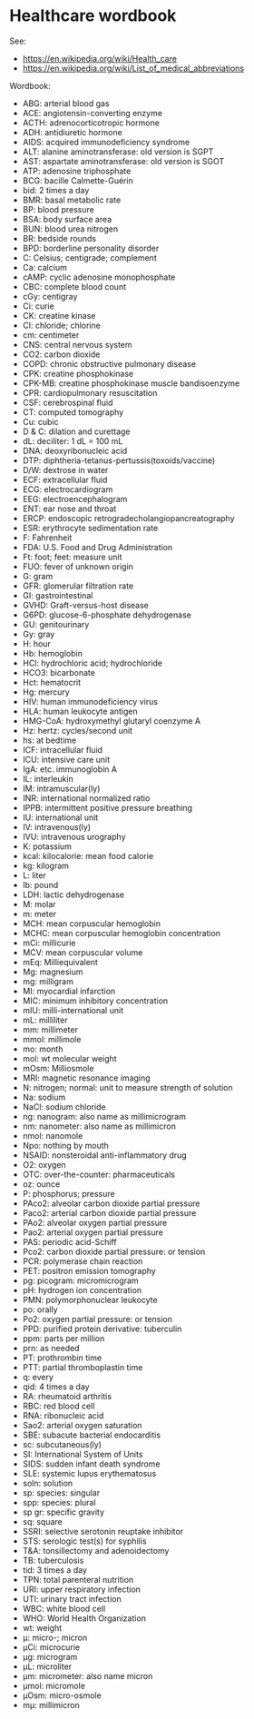 # Healthcare wordbook

See:

*  https://en.wikipedia.org/wiki/Health_care
* https://en.wikipedia.org/wiki/List_of_medical_abbreviations

Wordbook:

* ABG: arterial blood gas
* ACE: angiotensin-converting enzyme
* ACTH: adrenocorticotropic hormone
* ADH: antidiuretic hormone
* AIDS: acquired immunodeficiency syndrome
* ALT: alanine aminotransferase: old version is SGPT
* AST: aspartate aminotransferase: old version is SGOT
* ATP: adenosine triphosphate
* BCG: bacille Calmette-Guérin
* bid: 2 times a day
* BMR: basal metabolic rate
* BP: blood pressure
* BSA: body surface area
* BUN: blood urea nitrogen
* BR: bedside rounds
* BPD: borderline personality disorder
* C: Celsius; centigrade; complement
* Ca: calcium
* cAMP: cyclic adenosine monophosphate
* CBC: complete blood count
* cGy: centigray
* Ci: curie
* CK: creatine kinase
* Cl: chloride; chlorine
* cm: centimeter
* CNS: central nervous system
* CO2: carbon dioxide
* COPD: chronic obstructive pulmonary disease
* CPK: creatine phosphokinase
* CPK-MB: creatine phosphokinase muscle bandisoenzyme
* CPR: cardiopulmonary resuscitation
* CSF: cerebrospinal fluid
* CT: computed tomography
* Cu: cubic
* D & C: dilation and curettage
* dL: deciliter: 1 dL = 100 mL
* DNA: deoxyribonucleic acid
* DTP: diphtheria-tetanus-pertussis(toxoids/vaccine)
* D/W: dextrose in water
* ECF: extracellular fluid
* ECG: electrocardiogram
* EEG: electroencephalogram
* ENT: ear nose and throat
* ERCP: endoscopic retrogradecholangiopancreatography
* ESR: erythrocyte sedimentation rate
* F: Fahrenheit
* FDA: U.S. Food and Drug Administration
* Ft: foot; feet: measure unit
* FUO: fever of unknown origin
* G: gram
* GFR: glomerular filtration rate
* GI: gastrointestinal
* GVHD: Graft-versus-host disease
* G6PD: glucose-6-phosphate dehydrogenase
* GU: genitourinary
* Gy: gray
* H: hour
* Hb: hemoglobin
* HCl: hydrochloric acid; hydrochloride
* HCO3: bicarbonate
* Hct: hematocrit
* Hg: mercury
* HIV: human immunodeficiency virus
* HLA: human leukocyte antigen
* HMG-CoA: hydroxymethyl glutaryl coenzyme A
* Hz: hertz: cycles/second unit
* hs: at bedtime
* ICF: intracellular fluid
* ICU: intensive care unit
* IgA: etc. immunoglobin A
* IL: interleukin
* IM: intramuscular(ly)
* INR: international normalized ratio
* IPPB: intermittent positive pressure breathing
* IU: international unit
* IV: intravenous(ly)
* IVU: intravenous urography
* K: potassium
* kcal: kilocalorie: mean food calorie
* kg: kilogram
* L: liter
* lb: pound
* LDH: lactic dehydrogenase
* M: molar
* m: meter
* MCH: mean corpuscular hemoglobin
* MCHC: mean corpuscular hemoglobin concentration
* mCi: millicurie
* MCV: mean corpuscular volume
* mEq: Milliequivalent
* Mg: magnesium
* mg: milligram
* MI: myocardial infarction
* MIC: minimum inhibitory concentration
* mIU: milli-international unit
* mL: milliliter
* mm: millimeter
* mmol: millimole
* mo: month
* mol: wt molecular weight
* mOsm: Milliosmole
* MRI: magnetic resonance imaging
* N: nitrogen; normal: unit to measure strength of solution
* Na: sodium
* NaCl: sodium chloride
* ng: nanogram: also name as millimicrogram
* nm: nanometer: also name as millimicron
* nmol: nanomole
* Npo: nothing by mouth
* NSAID: nonsteroidal anti-inflammatory drug
* O2: oxygen
* OTC: over-the-counter: pharmaceuticals
* oz: ounce
* P: phosphorus; pressure
* PAco2: alveolar carbon dioxide partial pressure
* Paco2: arterial carbon dioxide partial pressure
* PAo2: alveolar oxygen partial pressure
* Pao2: arterial oxygen partial pressure
* PAS: periodic acid-Schiff
* Pco2: carbon dioxide partial pressure: or tension
* PCR: polymerase chain reaction
* PET: positron emission tomography
* pg: picogram: micromicrogram
* pH: hydrogen ion concentration
* PMN: polymorphonuclear leukocyte
* po: orally
* Po2: oxygen partial pressure: or tension
* PPD: purified protein derivative: tuberculin
* ppm: parts per million
* prn: as needed
* PT: prothrombin time
* PTT: partial thromboplastin time
* q: every
* qid: 4 times a day
* RA: rheumatoid arthritis
* RBC: red blood cell
* RNA: ribonucleic acid
* Sao2: arterial oxygen saturation
* SBE: subacute bacterial endocarditis
* sc: subcutaneous(ly)
* SI: International System of Units
* SIDS: sudden infant death syndrome
* SLE: systemic lupus erythematosus
* soln: solution
* sp: species: singular
* spp: species: plural
* sp gr: specific gravity
* sq: square
* SSRI: selective serotonin reuptake inhibitor
* STS: serologic test(s) for syphilis
* T&amp;A: tonsillectomy and adenoidectomy
* TB: tuberculosis
* tid: 3 times a day
* TPN: total parenteral nutrition
* URI: upper respiratory infection
* UTI: urinary tract infection
* WBC: white blood cell
* WHO: World Health Organization
* wt: weight
* μ: micro-; micron
* μCi: microcurie
* μg: microgram
* μL: microliter
* μm: micrometer: also name micron
* μmol: micromole
* μOsm: micro-osmole
* mμ: millimicron 
